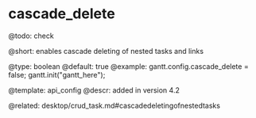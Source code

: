 cascade_delete
=============

@todo:
	check 


@short:
enables cascade deleting of nested tasks and links

@type: boolean
@default: true
@example:
gantt.config.cascade_delete = false;
gantt.init("gantt_here");

@template:	api_config
@descr:
added in version 4.2


@related:
desktop/crud_task.md#cascadedeletingofnestedtasks


